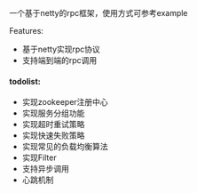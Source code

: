 一个基于netty的rpc框架，使用方式可参考example

Features:
+ 基于netty实现rpc协议
+ 支持端到端的rpc调用

#### todolist:
+ 实现zookeeper注册中心
+ 实现服务分组功能
+ 实现超时重试策略
+ 实现快速失败策略
+ 实现常见的负载均衡算法
+ 实现Filter
+ 支持异步调用
+ 心跳机制